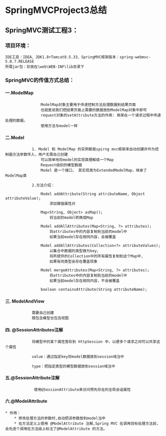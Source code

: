 # SpringMVCProject3总结

## SpringMVC测试工程3：

### 项目环境：

	IDE工具：IDEA、JDK1.8+Tomcat8.5.33、SpringMVC框架版本：spring-webmvc-5.0.7.RELEASE
	所需jar包：存放在\web\WEB-INF\lib目录下

### SpringMVC的传值方式总结：
#### 一.ModelMap

					ModelMap对象主要用于传递控制方法处理数据到结果页面
					也就是说我们把结果页面上需要的数据放到ModelMap对象中即可
					request对象的setAttribute方法的作用: 用来在一个请求过程中传递处理的数据。 
					使用方法与model一样
					
#### 二.Model

				1. Model 和 ModelMap 的实例都是spirng mvc框架来自动创建并作为控制器方法参数传入，用户无需自己创建
				    可以简单地将model的实现类理解成一个Map
					Request级别的模型数据
					Model 是一个接口， 其实现类为ExtendedModelMap，继承了ModelMap类
						
				2.方法介绍：
				
					Model addAttribute(String attributeName, Object attributeValue);
						添加键值属性对
					
					Map<String, Object> asMap();
						将当前的model转换成Map
						
					Model addAllAttributes(Map<String, ?> attributes);
						将attributes中的内容复制到当前的model中
						如果当前model存在相同内容，会被覆盖
						
					Model addAllAttributes(Collection<?> attributeValues);
						以集合中数据的类型做为key，
						将所提供的Collection中的所有属性复制到这个Map中,
						如果有同类型会存在覆盖现象
					
					Model mergeAttributes(Map<String, ?> attributes);
						将attributes中的内容复制到当前的model中
						如果当前model存在相同内容，不会被覆盖
					
					boolean containsAttribute(String attributeName);
						
#### 三. ModelAndView

				需要自己创建
				既包含模型也包含视图

#### 四. @SessionAttributes注解

				将模型中的某个属性暂存到 HttpSession 中，以便多个请求之间可以共享这个属性
				
				value：通过指定key将model数据放到session域当中
				
				type：把指定类型的模型数据放到session域当中 
			
#### 五.@SessionAttribute注解

				 使用@SessionAttribute来访问预先存在的全局会话属性
				 
#### 六.@ModelAttribute
	* 作用：
		* 修改处理方法的参数时,自动把该参数放到model当中
		* 在方法定义上使用 @ModelAttribute 注解,Spring MVC 在调用目标处理方法前，会先逐个调用在方法级上标注了@ModelAttribute 的方法。
		